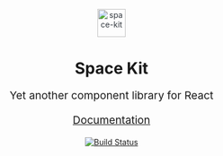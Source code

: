<p align="center" style="color: #343a40">
  <img src="https://raw.githubusercontent.com/shamin/space-kit/main/src/docs/src/images/icon.png" alt="space-kit" height="50" width="50">
  <h1 align="center">Space Kit</h1>
</p>
<p align="center" style="font-size: 1.2rem;">Yet another component library for React</p>
<p align="center" style="font-size: 1.2rem;">
  <a href="https://space-kit.surge.sh">
    Documentation
  </a>
</p>

<p align="center">
  <a href="https://github.com/shamin/space-kit/workflows/Main/badge.svg"><img src="https://github.com/shamin/space-kit/workflows/Main/badge.svg" alt="Build Status"></a>
</p>
